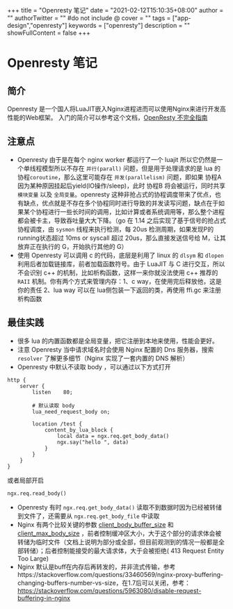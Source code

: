 +++
title = "Openresty 笔记"
date = "2021-02-12T15:10:35+08:00"
author = ""
authorTwitter = "" #do not include @
cover = ""
tags = ["app-design","openresty"]
keywords = ["openresty"]
description = ""
showFullContent = false
+++

# Openresty 笔记
## 简介
Openresty 是一个国人将LuaJIT嵌入Nginx进程进而可以使用Nginx来进行开发高性能的Web框架。
入门的简介可以参考这个文档，[OpenResty 不完全指南](https://juejin.im/entry/5ba3abd65188255c8a05f69c)

## 注意点
- Openresty 由于是在每个 nginx worker 都运行了一个 luajit 所以它仍然是一个单线程模型所以不存在 `并行(parall)` 问题，但是用于处理请求的是 lua 的 协程`coroutine`，那么这里可能存在 `并发(parallelism)` 问题，即如果 协程A 因为某种原因挂起后yield(IO操作/sleep)，此时 协程B 将会被运行，同时共享 `模块变量` 以及 `全局变量`。openresty 这种非抢占式的协程调度带来了优点，也有缺点，优点就是不存在多个协程同时进行导致的并发读写问题，缺点在于如果某个协程进行一些长时间的调用，比如计算或者系统调用等，那么整个进程都会被卡主，导致吞吐量大大下降。（go 在 1.14 之后实现了基于信号的抢占式协程调度，由 `sysmon` 线程来执行检测，每 20us 检测周期，如果发现P的running状态超过 10ms or syscall 超过 20us，那么直接发送信号给 M，让其放弃正在执行的 G，开始执行其他的 G）
- 使用 Openresty 可以调用 c 的代码，底层是利用了 linux 的 `dlsym` 和 `dlopen` 利用后者加载链接库，前者加载函数符号。由于 LuaJIT 与 C 进行交互，所以不会识别 c++ 的机制，比如析构函数，这样一来你就没法使用 c++ 推荐的 `RAII` 机制。你有两个方式来管理内存：1、c way，在使用完后释放他，这是你的责任 2、lua way 可以在 lua侧包装一下返回的类，再使用 ffi.gc 来注册析构函数

## 最佳实践
- 很多 lua 的内置函数都是全局变量，把它注册到本地来使用，性能会更好。
- 注意 Openresty 当中请求域名时会使用 Nginx 配置的 Dns 服务器，搜索 `resolver` 了解更多细节（Nginx 实现了一套内置的 DNS 解析）
- Openresty 中默认不读取 body ，可以通过以下方式打开
```
http {
    server {
        listen    80;

        # 默认读取 body
        lua_need_request_body on;

        location /test {
            content_by_lua_block {
                local data = ngx.req.get_body_data()
                ngx.say("hello ", data)
            }
        }
    }
}
```
或者局部开启
```
ngx.req.read_body()
```
- Openresty 有时 `ngx.req.get_body_data()` 读取不到数据时因为已经被转储到文件了，还需要从 `ngx.req.get_body_file` 中读取
- Nginx 有两个比较关键的参数 [client_body_buffer_size](http://nginx.org/en/docs/http/ngx_http_core_module.html#client_body_buffer_size) 和 [client_max_body_size](http://nginx.org/en/docs/http/ngx_http_core_module.html#client_max_body_size) ，前者控制缓冲区大小，大于这个部分的请求体会被转储为临时文件（文档上说明为部分或全部，但目前观测到的情况一般都是全部转储）；后者控制能接受的最大请求体，大于会被拒绝( 413 Request Entity Too Large)
- Nginx 默认是buff在内存后再转发的，并非流式传输，参考https://stackoverflow.com/questions/33460569/nginx-proxy-buffering-changing-buffers-number-vs-size，在1.7后可以关闭，参考：https://stackoverflow.com/questions/5963080/disable-request-buffering-in-nginx